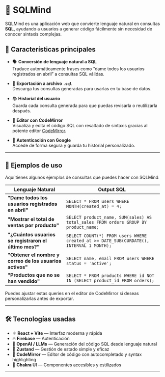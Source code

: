 # 🧠 SQLMind

SQLMind es una aplicación web que convierte lenguaje natural en consultas **SQL**, ayudando a usuarios a generar código fácilmente sin necesidad de conocer sintaxis complejas.

## 🚀 Características principales

- 🗣️ **Conversión de lenguaje natural a SQL**  
  Traduce automáticamente frases como “dame todos los usuarios registrados en abril” a consultas SQL válidas.

- 💾 **Exportación a archivo `.sql`**  
  Descarga tus consultas generadas para usarlas en tu base de datos.

- 📚 **Historial del usuario**  
  Guarda cada consulta generada para que puedas revisarla o reutilizarla después.

- 🧩 **Editor con CodeMirror**  
  Visualiza y edita el código SQL con resaltado de sintaxis gracias al potente editor [CodeMirror](https://codemirror.net/).

- 🔐 **Autenticación con Google**  
  Accede de forma segura y guarda tu historial personalizado.

---


## 🧪 Ejemplos de uso

Aquí tienes algunos ejemplos de consultas que puedes hacer con SQLMind:

| Lenguaje Natural | Output SQL |
|------------------|------------|
| **"Dame todos los usuarios registrados en abril"** | `SELECT * FROM users WHERE MONTH(created_at) = 4;` |
| **"Mostrar el total de ventas por producto"** | `SELECT product_name, SUM(sales) AS total_sales FROM orders GROUP BY product_name;` |
| **"¿Cuántos usuarios se registraron el último mes?"** | `SELECT COUNT(*) FROM users WHERE created_at >= DATE_SUB(CURDATE(), INTERVAL 1 MONTH);` |
| **"Obtener el nombre y correo de los usuarios activos"** | `SELECT name, email FROM users WHERE status = 'active';` |
| **"Productos que no se han vendido"** | `SELECT * FROM products WHERE id NOT IN (SELECT product_id FROM orders);` |

Puedes ajustar estas queries en el editor de CodeMirror si deseas personalizarlas antes de exportar.

---

## 🛠️ Tecnologías usadas

- ⚛️ **React + Vite** — Interfaz moderna y rápida
- 🔥 **Firebase** — Autenticación
- 🧠 **OpenAI / LLMs** — Generación del código SQL desde lenguaje natural
- 🧪 **Zustand** — Gestión de estado simple y eficaz
- 🧩 **CodeMirror** — Editor de código con autocompletado y syntax highlighting
- 🎨 **Chakra UI** — Componentes accesibles y estilizados

---
